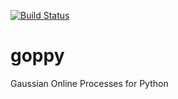 [![Build Status](https://travis-ci.org/jgosmann/goppy.png?branch=master)](https://travis-ci.org/jgosmann/goppy)

goppy
=====

Gaussian Online Processes for Python
